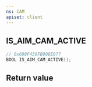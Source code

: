 ```yaml
---
ns: CAM
apiset: client
---
```

## IS_AIM_CAM_ACTIVE

```c
// 0x698F456FB909E077
BOOL IS_AIM_CAM_ACTIVE();
```



## Return value

